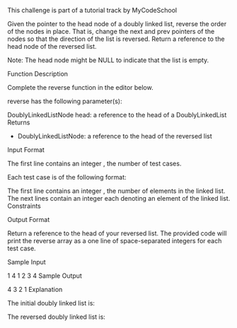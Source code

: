 This challenge is part of a tutorial track by MyCodeSchool

Given the pointer to the head node of a doubly linked list, reverse the order of the nodes in place. That is, change the next and prev pointers of the nodes so that the direction of the list is reversed. Return a reference to the head node of the reversed list.

Note: The head node might be NULL to indicate that the list is empty.

Function Description

Complete the reverse function in the editor below.

reverse has the following parameter(s):

DoublyLinkedListNode head: a reference to the head of a DoublyLinkedList
Returns
- DoublyLinkedListNode: a reference to the head of the reversed list

Input Format

The first line contains an integer , the number of test cases.

Each test case is of the following format:

The first line contains an integer , the number of elements in the linked list.
The next  lines contain an integer each denoting an element of the linked list.
Constraints

Output Format

Return a reference to the head of your reversed list. The provided code will print the reverse array as a one line of space-separated integers for each test case.

Sample Input

1
4
1
2
3
4
Sample Output

4 3 2 1 
Explanation

The initial doubly linked list is: 

The reversed doubly linked list is: 